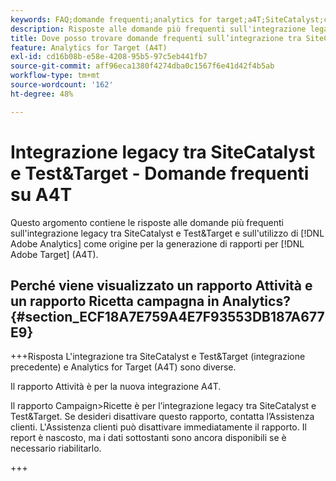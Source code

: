 ```yaml
---
keywords: FAQ;domande frequenti;analytics for target;a4T;SiteCatalyst;campagna>ricetta;Test&Target;integrazione
description: Risposte alle domande più frequenti sull'integrazione legacy tra SiteCatalyst e Test&Target e sull'utilizzo di Analytics for [!DNL Target] (A4T).
title: Dove posso trovare domande frequenti sull’integrazione tra SiteCatalyst e Test&Target?
feature: Analytics for Target (A4T)
exl-id: cd16b08b-e58e-4208-95b5-97c5eb441fb7
source-git-commit: aff96eca1380f4274dba0c1567f6e41d42f4b5ab
workflow-type: tm+mt
source-wordcount: '162'
ht-degree: 48%

---
```


# Integrazione legacy tra SiteCatalyst e Test&amp;Target - Domande frequenti su A4T

Questo argomento contiene le risposte alle domande più frequenti sull&#39;integrazione legacy tra SiteCatalyst e Test&amp;Target e sull&#39;utilizzo di [!DNL Adobe Analytics] come origine per la generazione di rapporti per [!DNL Adobe Target] (A4T).

## Perché viene visualizzato un rapporto Attività e un rapporto Ricetta campagna in Analytics? {#section_ECF18A7E759A4E7F93553DB187A677E9}

+++Risposta
L&#39;integrazione tra SiteCatalyst e Test&amp;Target (integrazione precedente) e Analytics for Target (A4T) sono diverse.

Il rapporto Attività è per la nuova integrazione A4T.

Il rapporto Campaign>Ricette è per l’integrazione legacy tra SiteCatalyst e Test&amp;Target. Se desideri disattivare questo rapporto, contatta l’Assistenza clienti. L&#39;Assistenza clienti può disattivare immediatamente il rapporto. Il report è nascosto, ma i dati sottostanti sono ancora disponibili se è necessario riabilitarlo.

+++
